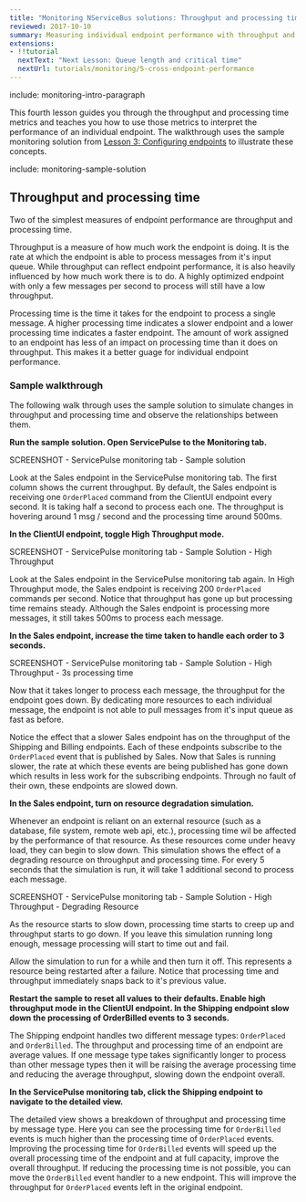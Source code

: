 ```yaml
---
title: "Monitoring NServiceBus solutions: Throughput and processing time"
reviewed: 2017-10-10
summary: Measuring individual endpoint performance with throughput and processing time.
extensions:
- !!tutorial
  nextText: "Next Lesson: Queue length and critical time"
  nextUrl: tutorials/monitoring/5-cross-endpoint-performance
---
```


include: monitoring-intro-paragraph

This fourth lesson guides you through the throughput and processing time metrics and teaches you how to use those metrics to interpret the performance of an individual endpoint. The walkthrough uses the sample monitoring solution from [Lesson 3: Configuring endpoints](/tutorials/monitoring/3-configuring-endpoints/) to illustrate these concepts.

include: monitoring-sample-solution


## Throughput and processing time

Two of the simplest measures of endpoint performance are throughput and processing time. 

Throughput is a measure of how much work the endpoint is doing. It is the rate at which the endpoint is able to process messages from it's input queue. While throughput can reflect endpoint performance, it is also heavily influenced by how much work there is to do. A highly optimized endpoint with only a few messages per second to process will still have a low throughput. 

Processing time is the time it takes for the endpoint to process a single message. A higher processing time indicates a slower endpoint and a lower processing time indicates a faster endpoint. The amount of work assigned to an endpoint has less of an impact on processing time than it does on throughput. This makes it a better guage for individual endpoint performance.


### Sample walkthrough

The following walk through uses the sample solution to simulate changes in throughput and processing time and observe the relationships between them.

**Run the sample solution. Open ServicePulse to the Monitoring tab.**

SCREENSHOT - ServicePulse monitoring tab - Sample solution

Look at the Sales endpoint in the ServicePulse monitoring tab. The first column shows the current throughput. By default, the Sales endpoint is receiving one `OrderPlaced` command from the ClientUI endpoint every second. It is taking half a second to process each one. The throughput is hovering around 1 msg / second and the processing time around 500ms.

**In the ClientUI endpoint, toggle High Throughput mode.**

SCREENSHOT - ServicePulse monitoring tab - Sample Solution - High Throughput

Look at the Sales endpoint in the ServicePulse monitoring tab again. In High Throughput mode, the Sales endpoint is receiving 200 `OrderPlaced` commands per second. Notice that throughput has gone up but processing time remains steady. Although the Sales endpoint is processing more messages, it still takes 500ms to process each message.

**In the Sales endpoint, increase the time taken to handle each order to 3 seconds.**

SCREENSHOT - ServicePulse monitoring tab - Sample Solution - High Throughput - 3s processing time

Now that it takes longer to process each message, the throughput for the endpoint goes down. By dedicating more resources to each individual message, the endpoint is not able to pull messages from it's input queue as fast as before.

Notice the effect that a slower Sales endpoint has on the throughput of the Shipping and Billing endpoints. Each of these endpoints subscribe to the `OrderPlaced` event that is published by Sales. Now that Sales is running slower, the rate at which these events are being published has gone down which results in less work for the subscribing endpoints. Through no fault of their own, these endpoints are slowed down.

**In the Sales endpoint, turn on resource degradation simulation.**

Whenever an endpoint is reliant on an external resource (such as a database, file system, remote web api, etc.), processing time wil be affected by the performance of that resource. As these resources come under heavy load, they can begin to slow down. This simulation shows the effect of a degrading resource on throughput and processing time. For every 5 seconds that the simulation is run, it will take 1 additional second to process each message.

SCREENSHOT - ServicePulse monitoring tab - Sample Solution - High Throughput - Degrading Resource

As the resource starts to slow down, processing time starts to creep up and throughput starts to go down. If you leave this simulation running long enough, message processing will start to time out and fail.

Allow the simulation to run for a while and then turn it off. This represents a resource being restarted after a failure. Notice that processing time and throughput immediately snaps back to it's previous value.

**Restart the sample to reset all values to their defaults. Enable high throughput mode in the ClientUI endpoint. In the Shipping endpoint slow down the processing of OrderBilled events to 3 seconds.**

The Shipping endpoint handles two different message types: `OrderPlaced` and `OrderBilled`. The throughput and processing time of an endpoint are average values. If one message type takes significantly longer to process than other message types then it will be raising the average processing time and reducing the average throughput, slowing down the endpoint overall.  

**In the ServicePulse monitoring tab, click the Shipping endpoint to navigate to the detailed view.**

The detailed view shows a breakdown of throughput and processing time by message type. Here you can see the processing time for `OrderBilled` events is much higher than the processing time of `OrderPlaced` events. Improving the processing time for `OrderBilled` events will speed up the overall processing time of the endpoint and at full capacity, improve the overall throughput. If reducing the processing time is not possible, you can move the `OrderBilled` event handler to a new endpoint. This will improve the throughput for `OrderPlaced` events left in the original endpoint.
